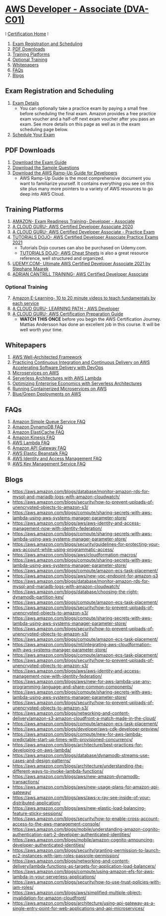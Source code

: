 # [AWS Developer - Associate (DVA-C01)](https://aws.amazon.com/certification/certified-developer-associate/)
&#8286; [Certification Home] &#8286;

1. [Exam Registration and Scheduling](#exam-registration-and-scheduling)
2. [PDF Downloads](#pdf-downloads)
3. [Training Platforms](#training-platforms)
4. [Optional Training](#optional-training)
5. [Whitepapers](#whitepapers)
6. [FAQs](#faqs)
7. [Blogs](#blogs)

## Exam Registration and Scheduling
1. [Exam Details](https://aws.amazon.com/certification/certified-developer-associate/)
   * You can optionally take a practice exam by paying a small free before scheduling the final exam. Amazon provides a free practice exam voucher and a half-off next exam voucher after you pass an exam. See more details on this page as well as in the exam scheduling page below.
2. [Schedule Your Exam](https://www.aws.training/certification?src=dev-assoc)

## PDF Downloads
1. [Download the Exam Guide](https://d1.awsstatic.com/training-and-certification/docs-dev-associate/AWS-Certified-Developer-Associate_Exam-Guide.pdf)
2. [Download the Sample Questions](https://d1.awsstatic.com/training-and-certification/docs-dev-associate/AWS-Certified-Developer-Associate_Sample-Questions.pdf)
3. [Download the AWS Ramp-Up Guide for Developers](https://d1.awsstatic.com/training-and-certification/ramp-up_guides/Ramp-Up_Guide_Developer.pdf)
   * AWS Ramp-Up Guide is the most comprehensive document you want to familiarize yourself. It contains everything you see on this site plus many more pointers to a variety of AWS resources to go deep into AWS Cloud.

## Training Platforms
1. [AMAZON- Exam Readiness Training- Developer - Associate](https://www.aws.training/Details/Curriculum?id=19185)
2. [A CLOUD GURU- AWS Certified Developer Associate 2020](https://acloud.guru/overview/aws-certified-developer-associate)
3. [A CLOUD GURU- AWS Certified Developer Associate - Practice Exam](https://practice-exam.acloud.guru/aws-cda-2018)
4. [TUTORIALS DOJO- AWS Certified Developer Associate Practice Exams 2021](https://portal.tutorialsdojo.com/courses/aws-certified-developer-associate-practice-exams/)
   * Tutorials Dojo courses can also be purchased on Udemy.com.
   * [TUTORIALS DOJO- AWS Cheat Sheets](https://tutorialsdojo.com/aws-cheat-sheets/) is also a great resource reference, well structured and organized.
5. [UDEMY.COM- Ultimate AWS Certified Developer Associate 2021 by Stephane Maarek](https://www.udemy.com/course/aws-certified-developer-associate-dva-c01/)
6. [ADRIAN CANTRILL TRAINING- AWS Certified Developer Associate](https://learn.cantrill.io/p/aws-certified-solutions-architect-associate-saa-c02)
### Optional Training
7. [Amazon E-Learning- 10 to 20 minute videos to teach fundamentals by each service](https://www.aws.training/LearningLibrary?query=&filters=Role%3A58%20Language%3A1%20SkillLevel%3A8%20DeliveryFormat%3A1%2C4%2C6%2C7%2C8&from=0&size=15&sort=_score)
8. [A CLOUD GURU- LEARNING PATH - AWS Developer](https://learn.acloud.guru/learning-path/aws-developer)
9. [A CLOUD GURU- AWS Certification Preparation Guide](https://acloud.guru/overview/aws-certification-preparation)
   * **WATCH THIS ONCE** before you begin the AWS Certification Journey. Mattias Andersson has done an excellent job in this course. It will be well worth your time.

## Whitepapers
1. [AWS Well-Architected Framework](https://docs.aws.amazon.com/wellarchitected/latest/framework/welcome.html)
2. [Practicing Continuous Integration and Continuous Delivery on AWS Accelerating Software Delivery with DevOps](https://d1.awsstatic.com/whitepapers/DevOps/practicing-continuous-integration-continuous-delivery-on-AWS.pdf)
3. [Microservices on AWS](https://d1.awsstatic.com/whitepapers/microservices-on-aws.pdf)
4. [Serverless Architectures with AWS Lambda](https://d1.awsstatic.com/whitepapers/serverless-architectures-with-aws-lambda.pdf)
5. [Optimizing Enterprise Economics with Serverless Architectures](https://d1.awsstatic.com/whitepapers/optimizing-enterprise-economics-serverless-architectures.pdf)
6. [Running Containerized Microservices on AWS](https://d1.awsstatic.com/whitepapers/DevOps/running-containerized-microservices-on-aws.pdf)
7. [Blue/Green Deployments on AWS](https://d1.awsstatic.com/whitepapers/AWS_Blue_Green_Deployments.pdf)

## FAQs
1. [Amazon Simple Queue Service FAQ](https://aws.amazon.com/sqs/faqs/)
2. [Amazon DynamoDB FAQ](https://aws.amazon.com/dynamodb/faqs/)
3. [Amazon ElastiCache FAQ](https://aws.amazon.com/elasticache/faqs/)
4. [Amazon Kinesis FAQ](https://aws.amazon.com/kinesis/data-streams/faqs/)
5. [AWS Lambda FAQ](https://aws.amazon.com/lambda/faqs/)
6. [Amazon API Gateway FAQ](https://aws.amazon.com/api-gateway/faqs/)
7. [AWS Elastic Beanstalk FAQ](https://aws.amazon.com/elasticbeanstalk/faqs/)
8. [AWS Identity and Access Management FAQ](https://aws.amazon.com/iam/faqs/)
9. [AWS Key Management Service FAQ](https://aws.amazon.com/kms/faqs/)

## Blogs
* https://aws.amazon.com/blogs/database/monitor-amazon-rds-for-mysql-and-mariadb-logs-with-amazon-cloudwatch/
* https://aws.amazon.com/blogs/security/how-to-prevent-uploads-of-unencrypted-objects-to-amazon-s3/
* https://aws.amazon.com/blogs/compute/sharing-secrets-with-aws-lambda-using-aws-systems-manager-parameter-store/
* https://aws.amazon.com/blogs/aws/aws-identity-and-access-management-now-with-identity-federation/
* https://aws.amazon.com/blogs/compute/sharing-secrets-with-aws-lambda-using-aws-systems-manager-parameter-store/
* https://aws.amazon.com/blogs/security/guidelines-for-protecting-your-aws-account-while-using-programmatic-access/
* https://aws.amazon.com/blogs/aws/cloudformation-macros/
* https://aws.amazon.com/blogs/compute/sharing-secrets-with-aws-lambda-using-aws-systems-manager-parameter-store/
* https://aws.amazon.com/blogs/compute/amazon-ecs-task-placement/
* https://aws.amazon.com/blogs/aws/new-vpc-endpoint-for-amazon-s3
* https://aws.amazon.com/blogs/database/monitor-amazon-rds-for-mysql-and-mariadb-logs-with-amazon-cloudwatch/
* https://aws.amazon.com/blogs/database/choosing-the-right-dynamodb-partition-key/
* https://aws.amazon.com/blogs/compute/amazon-ecs-task-placement/
* https://aws.amazon.com/blogs/security/how-to-prevent-uploads-of-unencrypted-objects-to-amazon-s3/
* https://aws.amazon.com/blogs/compute/sharing-secrets-with-aws-lambda-using-aws-systems-manager-parameter-store/
* https://aws.amazon.com/blogs/security/how-to-prevent-uploads-of-unencrypted-objects-to-amazon-s3/
* https://aws.amazon.com/blogs/compute/amazon-ecs-task-placement/
* https://aws.amazon.com/blogs/mt/integrating-aws-cloudformation-with-aws-systems-manager-parameter-store/
* https://aws.amazon.com/blogs/compute/amazon-ecs-task-placement/
* https://aws.amazon.com/blogs/security/how-to-prevent-uploads-of-unencrypted-objects-to-amazon-s3/
* https://aws.amazon.com/blogs/aws/aws-identity-and-access-management-now-with-identity-federation/
* https://aws.amazon.com/blogs/aws/new-for-aws-lambda-use-any-programming-language-and-share-common-components/
* https://aws.amazon.com/blogs/compute/sharing-secrets-with-aws-lambda-using-aws-systems-manager-parameter-store/
* https://aws.amazon.com/blogs/security/how-to-prevent-uploads-of-unencrypted-objects-to-amazon-s3/
* https://aws.amazon.com/blogs/networking-and-content-delivery/amazon-s3-amazon-cloudfront-a-match-made-in-the-cloud/
* https://aws.amazon.com/blogs/compute/amazon-ecs-task-placement/
* https://aws.amazon.com/blogs/developer/aws-cdk-developer-preview/
* https://aws.amazon.com/blogs/compute/new-for-aws-lambda-predictable-start-up-times-with-provisioned-concurrency/
* https://aws.amazon.com/blogs/architecture/best-practices-for-developing-on-aws-lambda/
* https://aws.amazon.com/blogs/database/dynamodb-streams-use-cases-and-design-patterns/
* https://aws.amazon.com/blogs/architecture/understanding-the-different-ways-to-invoke-lambda-functions/
* https://aws.amazon.com/blogs/aws/new-amazon-dynamodb-transactions/
* https://aws.amazon.com/blogs/aws/new-usage-plans-for-amazon-api-gateway/
* https://aws.amazon.com/blogs/aws/aws-x-ray-see-inside-of-your-distributed-application/
* https://aws.amazon.com/blogs/aws/new-elastic-load-balancing-feature-sticky-sessions/
* https://aws.amazon.com/blogs/security/how-to-enable-cross-account-access-to-the-aws-management-console/
* https://aws.amazon.com/blogs/mobile/understanding-amazon-cognito-authentication-part-2-developer-authenticated-identities/
* https://aws.amazon.com/blogs/mobile/amazon-cognito-announcing-developer-authenticated-identities/
* https://aws.amazon.com/blogs/security/granting-permission-to-launch-ec2-instances-with-iam-roles-passrole-permission/
* https://aws.amazon.com/blogs/networking-and-content-delivery/lambda-functions-as-targets-for-application-load-balancers/
* https://aws.amazon.com/blogs/compute/using-amazon-efs-for-aws-lambda-in-your-serverless-applications/
* https://aws.amazon.com/blogs/security/how-to-use-trust-policies-with-iam-roles/
* https://aws.amazon.com/blogs/aws/simplified-multiple-object-invalidation-for-amazon-cloudfront/
* https://aws.amazon.com/blogs/architecture/using-api-gateway-as-a-single-entry-point-for-web-applications-and-api-microservices/

<!-- FAQs Ref V1 -->
<!--  Compute -->

[Amazon EC2 FAQ]: https://aws.amazon.com/ec2/faqs/

[Amazon EC2 Auto Scaling FAQ]: https://aws.amazon.com/ec2/autoscaling/faqs/

[Amazon EC2 Windows FAQ]: https://aws.amazon.com/windows/faq/

[Amazon EC2 Container Registry FAQ]: https://aws.amazon.com/ecr/faqs/

[Amazon EC2 Container Service FAQ]: https://aws.amazon.com/ecs/faqs/

[Amazon Lightsail FAQ]: https://aws.amazon.com/lightsail/faq/

[AWS Batch FAQ]: https://aws.amazon.com/batch/faqs/

[AWS Elastic Beanstalk FAQ]: https://aws.amazon.com/elasticbeanstalk/faqs/

[AWS Fargate FAQ]: https://aws.amazon.com/fargate/faqs/

[AWS Lambda FAQ]: https://aws.amazon.com/lambda/faqs/

[AWS Serverless Application Repository FAQ]: https://aws.amazon.com/serverless/serverlessrepo/faqs/

[Elastic Load Balancing FAQ]: https://aws.amazon.com/elasticloadbalancing/faqs/

[VMware Cloud on AWS FAQ]: https://aws.amazon.com/vmware/faqs/

<!--  Storage -->

[Amazon EBS FAQ]: https://aws.amazon.com/ebs/faqs/

[Amazon EFS FAQ]: https://aws.amazon.com/efs/faq/

[Amazon FSx for Lustre FAQ]: https://aws.amazon.com/fsx/lustre/faqs/

[Amazon FSx for Windows File Server FAQ]: https://aws.amazon.com/fsx/windows/faqs/

[Amazon S3 FAQ]: https://aws.amazon.com/s3/faqs/

[Amazon S3 Glacier FAQ]: https://aws.amazon.com/glacier/faqs/

[AWS Backup FAQ]: https://aws.amazon.com/backup/faqs/

[AWS DataSync FAQ]: https://aws.amazon.com/datasync/faqs/

[AWS Snowball FAQ]: https://aws.amazon.com/snowball/faqs/

[AWS Snowball Edge FAQ]: https://aws.amazon.com/snowball-edge/faqs/

[AWS Snowmobile FAQ]: https://aws.amazon.com/snowmobile/faqs/

[AWS Storage Gateway FAQ]: https://aws.amazon.com/storagegateway/faqs/

[AWS Transfer for SFTP FAQ]: https://aws.amazon.com/sftp/faqs/

<!--  Database -->

[Amazon Aurora FAQ]: https://aws.amazon.com/rds/aurora/faqs/

[Amazon RDS FAQ]: https://aws.amazon.com/rds/faqs/

[Amazon DynamoDB FAQ]: https://aws.amazon.com/dynamodb/faqs/

[Amazon ElastiCache FAQ]: https://aws.amazon.com/elasticache/faqs/

[Amazon Redshift FAQ]: https://aws.amazon.com/redshift/faqs/

[Amazon Neptune FAQ]: https://aws.amazon.com/neptune/faqs/

[AWS Database Migration Service FAQ]: https://aws.amazon.com/dms/faqs/

<!--  Migration -->

[AWS Migration Hub FAQ]: https://aws.amazon.com/migration-hub/faqs/

[AWS Application Discovery Service]: https://aws.amazon.com/application-discovery/faqs/

[AWS Database Migration Service FAQ]: https://aws.amazon.com/dms/faqs/

[AWS Server Migration Service FAQ]: https://aws.amazon.com/server-migration-service/faqs/

[AWS Snowball FAQ]: https://aws.amazon.com/snowball/faqs/

[AWS Snowball Edge FAQ]: https://aws.amazon.com/snowball-edge/faqs/

[AWS Snowmobile FAQ]: https://aws.amazon.com/snowmobile/faqs/

<!--  Networking & Content Delivery -->

[Amazon VPC FAQ]: https://aws.amazon.com/vpc/faqs/

[Amazon CloudFront FAQ]: https://aws.amazon.com/cloudfront/faqs/

[Amazon Route 53 FAQ]: https://aws.amazon.com/route53/faqs/

[Amazon API Gateway FAQ]: https://aws.amazon.com/api-gateway/faqs/

[AWS Direct Connect FAQ]: https://aws.amazon.com/directconnect/faqs/

[Elastic Load Balancing FAQ]: https://aws.amazon.com/ec2/faqs/

<!--  Developer Tools -->

[AWS CodeStar FAQ]: https://aws.amazon.com/codestar/faqs/

[AWS CodeCommit FAQ]: https://aws.amazon.com/codecommit/faqs/

[AWS CodeBuild FAQ]: https://aws.amazon.com/codebuild/faqs/

[AWS CodeDeploy FAQ]: https://aws.amazon.com/codedeploy/faqs/

[AWS CodePipeline FAQ]: https://aws.amazon.com/codepipeline/faqs/

[AWS Cloud9 FAQ]: https://aws.amazon.com/cloud9/faqs/

[AWS X-Ray FAQ]: https://aws.amazon.com/xray/faqs/

<!--  Management Tools -->

[Amazon CloudWatch FAQ]: https://aws.amazon.com/cloudwatch/faqs/

[AWS Auto Scaling FAQ]: https://aws.amazon.com/autoscaling/faqs/

[AWS CloudFormation FAQ]: https://aws.amazon.com/cloudformation/faqs/

[Amazon CloudTrail FAQ]: https://aws.amazon.com/cloudtrail/faqs/

[Amazon Config FAQ]: https://aws.amazon.com/config/faq/

[AWS OpsWorks FAQ]: https://aws.amazon.com/opsworks/faqs/

[Amazon Service Catalog FAQ]: https://aws.amazon.com/servicecatalog/faqs/

[Amazon EC2 Systems Manager FAQ]: https://aws.amazon.com/ec2/systems-manager/faqs/

[AWS Trusted Advisor]: https://aws.amazon.com/premiumsupport/ta-faqs/

[AWS Management Console FAQ]: https://aws.amazon.com/console/faqs/

[AWS Managed Services]: https://aws.amazon.com/managed-services/faqs/

<!--  Media Services -->

[Amazon Kinesis Video Streams FAQ]: https://aws.amazon.com/kinesis/video-streams/faqs/

[Amazon Elastic Transcoder FAQ]: https://aws.amazon.com/elastictranscoder/faqs/

[AWS Elemental MediaConvert FAQ]: https://aws.amazon.com/mediaconvert/features/#FAQs

[AWS Elemental MediaLive FAQ]: https://aws.amazon.com/medialive/features/#FAQs

[AWS Elemental MediaPackage FAQ]: https://aws.amazon.com/mediapackage/features/#FAQs

[AWS Elemental MediaStore FAQ]: https://aws.amazon.com/mediastore/features/#FAQs

[AWS Elemental MediaTailor FAQ]: https://aws.amazon.com/mediatailor/features/#FAQs

<!--  Artificial Intelligence -->

[Amazon Lex FAQ]: https://aws.amazon.com/lex/faqs/

[Amazon Polly FAQ]: https://aws.amazon.com/polly/faqs/

[Amazon Rekognition FAQ]: https://aws.amazon.com/rekognition/faqs/

[Amazon Machine Learning FAQ]: https://aws.amazon.com/aml/faqs/

<!--  Machine Learning -->

[AWS SageMaker FAQ]: https://aws.amazon.com/sagemaker/faqs/

[AWS Comprehend FAQ]: https://aws.amazon.com/comprehend/faqs/

[AWS Lex FAQ]: https://aws.amazon.com/lex/faqs/

[AWS Polly FAQ]: https://aws.amazon.com/polly/faqs/

[AWS Rekognition FAQ]: https://aws.amazon.com/rekognition/faqs/

[Amazon Machine Learning FAQ]: https://aws.amazon.com/aml/faqs/

[AWS Translate FAQ]: https://aws.amazon.com/translate/faqs/

[AWS Transcribe FAQ]: https://aws.amazon.com/transcribe/faqs/

[AWS DeepLens FAQ]: https://aws.amazon.com/deeplens/faqs/

<!--  Analytics -->

[Amazon Athena FAQ]: https://aws.amazon.com/athena/faqs/

[Amazon Elastic MapReduce FAQ]: https://aws.amazon.com/elasticmapreduce/faqs/

[Amazon CloudSearch FAQ]: https://aws.amazon.com/cloudsearch/faqs/

[Amazon Elasticsearch Service FAQ]: https://aws.amazon.com/elasticsearch-service/resources/faqs/

[Amazon Kinesis FAQ]: https://aws.amazon.com/kinesis/streams/faqs/

[Amazon Redshift FAQ]: https://aws.amazon.com/redshift/faqs/

[Amazon QuickSight FAQ]: https://quicksight.aws/resources/faq/

[AWS Data Pipeline FAQ]: https://aws.amazon.com/datapipeline/faqs/

[AWS Glue FAQ]: https://aws.amazon.com/glue/faqs/

<!--  Security, Identity, & Compliance -->

[AWS Identity and Access Management FAQ]: https://aws.amazon.com/iam/faqs/

[Amazon Cloud Directory]: https://aws.amazon.com/cloud-directory/faqs/

[Amazon Cognito FAQ]: https://aws.amazon.com/cognito/faqs/

[AWS GuardDuty FAQ]: https://aws.amazon.com/guardduty/faqs/

[Amazon Inspector FAQ]: https://aws.amazon.com/inspector/faqs/

[Amazon Macie FAQ]: https://aws.amazon.com/macie/faq/

[AWS Certificate Manager FAQ]: https://aws.amazon.com/certificate-manager/faqs/

[AWS CloudHSM FAQ]: https://aws.amazon.com/cloudhsm/faqs/

[AWS Secrets Manager]: https://aws.amazon.com/secrets-manager/faqs/

[AWS Directory Service FAQ]: https://aws.amazon.com/directoryservice/faqs/

[AWS Key Management Service FAQ]: https://aws.amazon.com/kms/faqs/

[AWS Organizations FAQ]: https://aws.amazon.com/organizations/faqs/

[AWS Single Sign-On FAQ]: https://aws.amazon.com/single-sign-on/faqs/

[AWS Shield FAQ]: https://aws.amazon.com/shield/faqs/

[AWS WAF FAQ]: https://aws.amazon.com/waf/faq/

[AWS Artifact FAQ]: https://aws.amazon.com/artifact/faq/

<!--  Mobile Services -->

[AWS Mobile Hub FAQ]: https://aws.amazon.com/mobile/faqs/

[Amazon API Gateway FAQ]: https://aws.amazon.com/api-gateway/faqs/

[Amazon Pinpoint FAQ]: https://aws.amazon.com/pinpoint/faqs/

[AWS AppSync FAQ]: https://aws.amazon.com/appsync/product-details/#FAQs

[AWS Device Farm FAQ]: https://aws.amazon.com/device-farm/faq/

[Amazon Mobile Analytics FAQ]: https://aws.amazon.com/mobileanalytics/faqs/

[Amazon SNS FAQ]: https://aws.amazon.com/sns/faqs/

<!--  AR & VR -->

[Amazon Sumerian FAQ]: https://aws.amazon.com/sumerian/faqs/

<!--  Application Integration -->

[Amazon MQ FAQ]: https://aws.amazon.com/amazon-mq/features/#FAQs

[Amazon SQS FAQ]: https://aws.amazon.com/sqs/faqs/

[Amazon SNS FAQ]: https://aws.amazon.com/sns/faqs/

[AWS AppSync FAQ]: https://aws.amazon.com/appsync/product-details/#FAQs

[AWS Step Functions FAQ]: https://aws.amazon.com/step-functions/faqs/

[Amazon SWF FAQ]: https://aws.amazon.com/swf/faqs/

<!--  Customer Engagement -->

[Amazon Connect]: https://aws.amazon.com/connect/faqs/

[AWS Pinpoint FAQ]: https://aws.amazon.com/pinpoint/faqs/

[Amazon SES FAQ]: https://aws.amazon.com/ses/faqs/

<!--  Business Productivity -->

[Alexa for Business FAQ]: https://aws.amazon.com/alexaforbusiness/faqs/

[Amazon Chime]: https://chime.aws/faq/

[Amazon WorkDocs FAQ]: https://aws.amazon.com/workdocs/features-redirect/

[Amazon WorkMail FAQ]: https://aws.amazon.com/workmail/faqs/

<!--  Desktop & App Streaming -->

[Amazon WorkSpaces FAQ]: https://aws.amazon.com/workspaces/faqs/

[Amazon AppStream FAQ]: https://aws.amazon.com/appstream/faqs/

[Amazon AppStream 2.0 FAQ]: https://aws.amazon.com/appstream2/faqs/

<!--  Internet of Things -->

[AWS IoT Core FAQ]: https://aws.amazon.com/iot-core/faqs/

[Amazon FreeRTOS FAQ]: https://aws.amazon.com/freertos/faqs/

[AWS Greengrass FAQ]: https://aws.amazon.com/greengrass/faqs/

[AWS IoT 1-Click FAQ]: https://aws.amazon.com/iot-1-click/faq/

[AWS IoT Analytics FAQ]: https://aws.amazon.com/iot-analytics/faq/

[AWS IoT Button FAQ]: https://aws.amazon.com/iotbutton/faq/

[AWS IoT Device Management FAQ]: https://aws.amazon.com/iot-device-management/faq/

<!--  Game Development -->

[Amazon GameLift]: https://aws.amazon.com/gamelift/faq/

[Amazon Lumberyard]: https://aws.amazon.com/lumberyard/faq/

<!--  Payments & Billing -->

[AWS Billing FAQ]: https://aws.amazon.com/billing/faqs/

[Amazon FPS FAQ]: https://aws.amazon.com/fps/faqs/

[Amazon DevPay FAQ]: https://aws.amazon.com/devpay/faqs/

<!--  Support -->

[AWS Support FAQ]: https://aws.amazon.com/premiumsupport/faqs/

<!--  ALL  -->
[All FAQs]: https://aws.amazon.com/faqs/

<!-- FAQs Ref V1 -->


<!-- CertHome-Ref V1 -->
[Certification Home]: ../README.md
[AWS Cloud Practitioner]: cloud-practitioner/
[AWS Solutions Architect - Associate]: sa-associate/
[AWS Developer - Associate]: dev-associate/
[SysOps Administrator - Associate]: sysops-admin-associate/
[Solutions Architect - Professional]: sa-professional/
[DevOps Engineer - Professional]: devops-engineer-professional/
[Advanced Networking - Specialty]: advanced-networking-specialty/
[Security - Specialty]: security-specialty/
[Data Analytics - Specialty]: data-analytics-specialty/
[Database - Specialty]: database-specialty/
[Machine Learning - Specialty]: machine-learning-specialty/
<!-- Ref V1 -->

